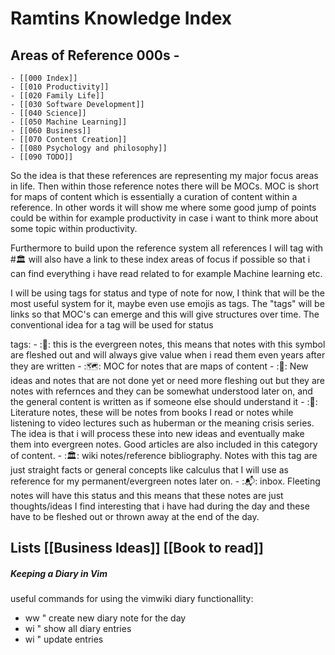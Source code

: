 # Ramtins Knowledge Index
 

## Areas of Reference 000s - 
	- [[000 Index]] 
	- [[010 Productivity]] 
	- [[020 Family Life]]
	- [[030 Software Development]]
	- [[040 Science]]
	- [[050 Machine Learning]]
	- [[060 Business]]
	- [[070 Content Creation]]
	- [[080 Psychology and philosophy]]
	- [[090 TODO]]

So the idea is that these references are representing my major focus areas in
life. Then within those reference notes there will be MOCs. MOC is short for
maps of content which is essentially a curation of content within a reference.
In other words it will show me where some good jump of points could be within
for example productivity in case i want to think more about some topic within
productivity.

Furthermore to build upon the reference system all references I will tag with
#🏛  will also have a link to these index areas of focus if possible so that i
can find everything i have read related to for example Machine learning etc. 

I will be using tags for status and type of note for now, I think that will be
the most useful system for it, maybe even use emojis as tags. The "tags" will
be links so that MOC's can emerge and this will give structures over time. The
conventional idea for a tag will be used for status

tags: 
	- :🌳: this is the evergreen notes, this means that notes with this
	  symbol are fleshed out and will always give value when i read them
	  even years after they are written
	- :🗺: MOC for notes that are maps of content
	- :🌱: New ideas and notes that are not done yet or need more fleshing
	  out but they are notes with refernces and they can be somewhat
	  understood later on, and the general content is written as if someone
	  else should understand it
	- :📖: Literature notes, these will be notes from books I read or notes
	  while listening to video lectures such as huberman or the meaning
	  crisis series. The idea is that i will process these into new ideas
	  and eventually make them into evergreen notes. Good articles are also
    included in this category of content.
	- :🏛: wiki notes/reference bibliography. Notes with this tag are just
	  straight facts or general concepts like calculus that I will use as
	  reference for my permanent/evergreen notes later on.
	- :📬: inbox. Fleeting notes will have this status and this means that
	  these notes are just thoughts/ideas I find interesting that i have
	  had during the day and these have to be fleshed out or thrown away at
	  the end of the day.
	
## Lists [[Business Ideas]] [[Book to read]]

##### Keeping a Diary in Vim
useful commands for using the vimwiki diary functionallity:

- <leader>w<leader>w " create new diary note for the day
- <leader>wi " show all diary entries
- <leader>w<leader>i " update entries
